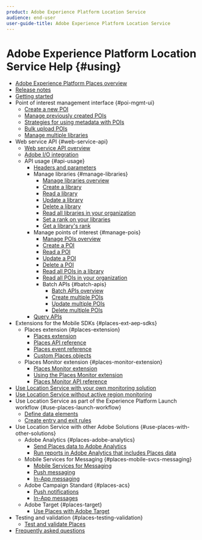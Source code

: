 ```yaml
---
product: Adobe Experience Platform Location Service
audience: end-user
user-guide-title: Adobe Experience Platform Location Service
---
```


# Adobe Experience Platform Location Service Help {#using}

+ [Adobe Experience Platform Places overview](home.md)
+ [Release notes](release-notes.md)
+ [Getting started](getting-started.md)
+ Point of interest management interface {#poi-mgmt-ui}
  + [Create a new POI](poi-mgmt-ui/create-a-poi-ui.md)
  + [Manage previously created POIs](poi-mgmt-ui/managing-pois-in-the-places-ui.md)
  + [Strategies for using metadata with POIs](poi-mgmt-ui/metadata-with-pois.md)
  + [Bulk upload POIs](poi-mgmt-ui/bulk-upload-pois.md)
  + [Manage multiple libraries](poi-mgmt-ui/manage-libraries-in-the-places-ui.md)
+ Web service API {#web-service-api}
  + [Web service API overview](web-service-api/places-web-services.md)
  + [Adobe I/O integration](web-service-api/adobe-i-o-integration.md)
  + API usage {#api-usage}
    + [Headers and parameters](web-service-api/api-usage/headers-and-parameters.md)
    + Manage libraries {#manage-libraries}
      + [Manage libraries overview](web-service-api/api-usage/manage-libraries/manage-libraries.md)
      + [Create a library](web-service-api/api-usage/manage-libraries/create-a-library.md)
      + [Read a library](web-service-api/api-usage/manage-libraries/read-a-library.md)
      + [Update a library](web-service-api/api-usage/manage-libraries/update-a-library.md)
      + [Delete a library](web-service-api/api-usage/manage-libraries/delete-a-library.md)
      + [Read all libraries in your organization](web-service-api/api-usage/manage-libraries/read-all-libraries-in-your-organization.md)
      + [Set a rank on your libraries](web-service-api/api-usage/manage-libraries/set-a-ran-on-your-libraries.md)
      + [Get a library's rank](web-service-api/api-usage/manage-libraries/get-a-librarys-rank.md)
    + Manage points of interest {#manage-pois}
      + [Manage POIs overview](web-service-api/api-usage/manage-pois/manage-pois.md)
      + [Create a POI](web-service-api/api-usage/manage-pois/create-a-poi.md)
      + [Read a POI](web-service-api/api-usage/manage-pois/read-a-poi.md)
      + [Update a POI](web-service-api/api-usage/manage-pois/update-a-poi.md)
      + [Delete a POI](web-service-api/api-usage/manage-pois/delete-a-poi.md)
      + [Read all POIs in a library](web-service-api/api-usage/manage-pois/read-all-pois-in-a-library.md)
      + [Read all POIs in your organization](web-service-api/api-usage/manage-pois/read-all-pois-in-your-organization.md)
      + Batch APIs {#batch-apis}
        + [Batch APIs overview](web-service-api/api-usage/manage-pois/batch-apis/batch-apis.md)
        + [Create multiple POIs](web-service-api/api-usage/manage-pois/batch-apis/create-multiple-pois.md)
        + [Update multiple POIs](web-service-api/api-usage/manage-pois/batch-apis/update-multiple-pois.md)
        + [Delete multiple POIs](web-service-api/api-usage/manage-pois/batch-apis/delete-multiple-pois.md)
    + [Query APIs](web-service-api/api-usage/query-apis.md)
+ Extensions for the Mobile SDKs {#places-ext-aep-sdks}
  + Places extension {#places-extension}
    + [Places extension](places-ext-aep-sdks/places-extension/places-extension.mdd)
    + [Places API reference](places-ext-aep-sdks/places-extension/places-api-reference.md)
    + [Places event reference](places-ext-aep-sdks/places-extension/places-event-ref.md)
    + [Custom Places objects](places-ext-aep-sdks/places-extension/cust-places-objects.md)
  + Places Monitor extension {#places-monitor-extension}
    + [Places Monitor extension](places-ext-aep-sdks/places-monitor-extension/places-monitor-extension.md)
    + [Using the Places Monitor extension](places-ext-aep-sdks/places-monitor-extension/using-places-monitor-extension.md)
    + [Places Monitor API reference](places-ext-aep-sdks/places-monitor-extension/places-monitor-api-reference.md)
+ [Use Location Service with your own monitoring solution](using-your-own-monitor.md)
+ [Use Location Service without active region monitoring](use-places-without-active-monitoring.md)
+ Use Location Service as part of the Experience Platform Launch workflow {#use-places-launch-workflow}
  + [Define data elements](use-places-launch-workflow/define-data-elements.md)
  + [Create entry and exit rules](use-places-launch-workflow/create-rule-places-property.md)
+ Use Location Service with other Adobe Solutions {#use-places-with-other-solutions}
  + Adobe Analytics {#places-adobe-analytics}
    + [Send Places data to Adobe Analytics](use-places-with-other-solutions/places-adobe-analytics/use-places-adobe-analytics.md)
    + [Run reports in Adobe Analytics that includes Places data](use-places-with-other-solutions/places-adobe-analytics/run-reports-aa-places-data.md)
  + Mobile Services for Messaging {#places-mobile-svcs-messaging}
    + [Mobile Services for Messaging](use-places-with-other-solutions/places-mobile-svcs-for-messaging/use-places-mobie-svcs-messaging.md)
    + [Push messaging](use-places-with-other-solutions/places-mobile-svcs-for-messaging/mobile-svcs-messaging-push.md)
    + [In-App messaging](use-places-with-other-solutions/places-mobile-svcs-for-messaging/mobile-svcs-messaging-inapp.md)
  + Adobe Campaign Standard {#places-acs}
    + [Push notifications](use-places-with-other-solutions/places-acs/places-acs-push-notifications.md)
    + [In-App messages](use-places-with-other-solutions/places-acs/places-acs-in-app-messages.md)
  + Adobe Target {#places-target}
    + [Use Places with Adobe Target](use-places-with-other-solutions/places-target/places-target.md)
+ Testing and validation {#places-testing-validation}
  + [Test and validate Places](places-testing-validation/test-validate-places.md)
+ [Frequently asked questions](places-faqs.md)